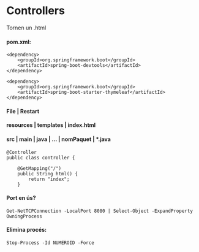 # Controllers
Tornen un .html

#### pom.xml: 
```
<dependency>
    <groupId>org.springframework.boot</groupId>
    <artifactId>spring-boot-devtools</artifactId>
</dependency>

<dependency>
    <groupId>org.springframework.boot</groupId>
    <artifactId>spring-boot-starter-thymeleaf</artifactId>
</dependency>
```
#### File | Restart

#### resources | templates | index.html

#### src | main | java | ... | nomPaquet | *.java

```
@Controller
public class controller {

    @GetMapping("/")
    public String html() {
        return "index";
    }
```


#### Port en ús?
```
Get-NetTCPConnection -LocalPort 8080 | Select-Object -ExpandProperty OwningProcess
```

#### Elimina procés:
```
Stop-Process -Id NUMEROID -Force
```
